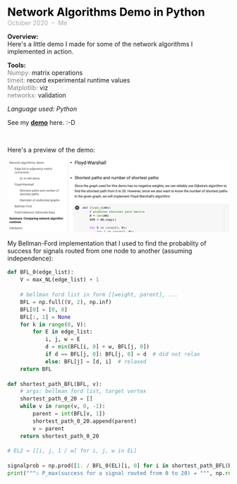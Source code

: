 <span style="font-weight: bold; color: black; font-size:180%; line-height: 32px;"> Network Algorithms Demo in Python  </span>  <br>
<span style="color:darkgrey;">October 2020 &nbsp;&ndash;&nbsp; Me</span>


**Overview:**   
Here's a little demo I made for some of the network algorithms I implemented in action.

**Tools:**  
<span style="color:grey">Numpy:</span> matrix operations  
<span style="color:grey">timeit:</span> record experimental runtime values  
<span style="color:grey">Matplotlib:</span> viz  
<span style="color:grey">networkx:</span> validation  

*Language used: Python*

See my [**demo**](https://colab.research.google.com/drive/1WAA5icd71fknlNu7Vo73SLOERxj4Dhti?usp=sharing) here. :-D


<br>  

 
Here's a preview of the demo:

<img src="images/network-demo-preview.png?raw=true"/>  


<br>  

My Bellman-Ford implementation that I used to find the probablity of success for signals routed from one node to another (assuming independence):  

```python
def BFL_0(edge_list):
    V = max_NL(edge_list) + 1

    # bellman ford list in form [[weight, parent], ...
    BFL = np.full((V, 2), np.inf)
    BFL[0] = [0, 0]
    BFL[:, 1] = None
    for k in range(0, V):
        for E in edge_list:
            i, j, w = E
            d = min(BFL[i, 0] + w, BFL[j, 0])
            if d == BFL[j, 0]: BFL[j, 0] = d  # did not relax
            else: BFL[j] = [d, i]  # relaxed
    return BFL

def shortest_path_BFL(BFL, v):
    # args: bellman ford list, target vertex
    shortest_path_0_20 = []
    while v in range(v, 0, -1):
        parent = int(BFL[v, 1])
        shortest_path_0_20.append(parent)
        v = parent
    return shortest_path_0_20

# EL2 = [[i, j, 1 / w] for i, j, w in EL]

signalprob = np.prod([1. / BFL_0(EL)[i, 0] for i in shortest_path_BFL(BFL_0(EL), 20) if i != 0])
print("""∴ P_max(success for a signal routed from 0 to 20) = """, np.round(signalprob, 4))
```